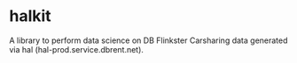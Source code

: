 # halkit
A library to perform data science on DB Flinkster Carsharing data generated via hal (hal-prod.service.dbrent.net).
